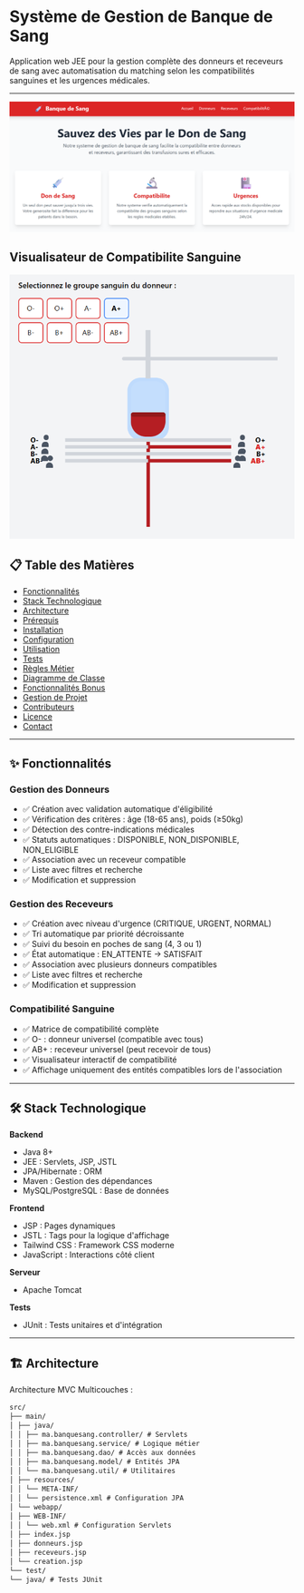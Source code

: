 # Système de Gestion de Banque de Sang

Application web JEE pour la gestion complète des donneurs et receveurs de sang avec automatisation du matching selon les compatibilités sanguines et les urgences médicales.

---


![alt text]({C8CE8A95-3C87-4481-A63E-836A1292C8DE}.png)


## Visualisateur de Compatibilite Sanguine

![alt text]({8D082AB7-972E-42A3-951A-15FA4EED0A8B}.png)

## 📋 Table des Matières

- [Fonctionnalités](#fonctionnalités)
- [Stack Technologique](#stack-technologique)
- [Architecture](#architecture)
- [Prérequis](#prérequis)
- [Installation](#installation)
- [Configuration](#configuration)
- [Utilisation](#utilisation)
- [Tests](#tests)
- [Règles Métier](#règles-métier)
- [Diagramme de Classe](#diagramme-de-classe)
- [Fonctionnalités Bonus](#fonctionnalités-bonus)
- [Gestion de Projet](#gestion-de-projet)
- [Contributeurs](#contributeurs)
- [Licence](#licence)
- [Contact](#contact)

---

## ✨ Fonctionnalités

### Gestion des Donneurs
- ✅ Création avec validation automatique d'éligibilité
- ✅ Vérification des critères : âge (18-65 ans), poids (≥50kg)
- ✅ Détection des contre-indications médicales
- ✅ Statuts automatiques : DISPONIBLE, NON_DISPONIBLE, NON_ELIGIBLE
- ✅ Association avec un receveur compatible
- ✅ Liste avec filtres et recherche
- ✅ Modification et suppression

### Gestion des Receveurs
- ✅ Création avec niveau d'urgence (CRITIQUE, URGENT, NORMAL)
- ✅ Tri automatique par priorité décroissante
- ✅ Suivi du besoin en poches de sang (4, 3 ou 1)
- ✅ État automatique : EN_ATTENTE → SATISFAIT
- ✅ Association avec plusieurs donneurs compatibles
- ✅ Liste avec filtres et recherche
- ✅ Modification et suppression

### Compatibilité Sanguine
- ✅ Matrice de compatibilité complète
- ✅ O- : donneur universel (compatible avec tous)
- ✅ AB+ : receveur universel (peut recevoir de tous)
- ✅ Visualisateur interactif de compatibilité
- ✅ Affichage uniquement des entités compatibles lors de l'association

---

## 🛠 Stack Technologique

**Backend**
- Java 8+
- JEE : Servlets, JSP, JSTL
- JPA/Hibernate : ORM
- Maven : Gestion des dépendances
- MySQL/PostgreSQL : Base de données

**Frontend**
- JSP : Pages dynamiques
- JSTL : Tags pour la logique d'affichage
- Tailwind CSS : Framework CSS moderne
- JavaScript : Interactions côté client

**Serveur**
- Apache Tomcat

**Tests**
- JUnit : Tests unitaires et d'intégration

---

## 🏗 Architecture

Architecture MVC Multicouches :

```
src/
├── main/
│ ├── java/
│ │ ├── ma.banquesang.controller/ # Servlets
│ │ ├── ma.banquesang.service/ # Logique métier
│ │ ├── ma.banquesang.dao/ # Accès aux données
│ │ ├── ma.banquesang.model/ # Entités JPA
│ │ └── ma.banquesang.util/ # Utilitaires
│ ├── resources/
│ │ └── META-INF/
│ │ └── persistence.xml # Configuration JPA
│ └── webapp/
│ ├── WEB-INF/
│ │ └── web.xml # Configuration Servlets
│ ├── index.jsp
│ ├── donneurs.jsp
│ ├── receveurs.jsp
│ └── creation.jsp
└── test/
└── java/ # Tests JUnit
```
